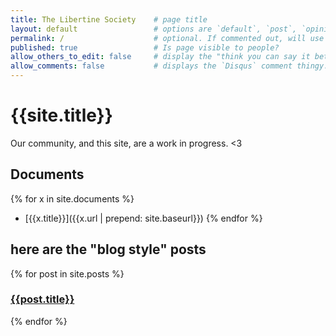 ```yaml
---
title: The Libertine Society    # page title
layout: default                 # options are `default`, `post`, `opinion`
permalink: /                    # optional. If commented out, will use the file path as the url.
published: true                 # Is page visible to people?
allow_others_to_edit: false     # display the "think you can say it better?" link at the bottom of the page.
allow_comments: false           # displays the `Disqus` comment thingy.
---
```



<h1 class="headline">{{site.title}}</h1>

Our community, and this site, are a work in progress. <3


## Documents

{% for x in site.documents %}
* [{{x.title}}]({{x.url | prepend: site.baseurl}})
{% endfor %}


## here are the "blog style" posts

{% for post in site.posts %}
  <h3>
    <a href="{{post.url | prepend: site.baseurl}}">{{post.title}}</a>
  </h3>
{% endfor %}

<!--
# here are our cupcakes:

{% for x in site.cupcakes %}
  <a href="{{x.url | prepend: site.baseurl}}">{{x.title}}</a>
{% endfor %}


# here are our cookies:

{% for x in site.cookies %}
  <a href="{{x.url | prepend: site.baseurl}}">{{x.title}}</a>
{% endfor %}
-->
